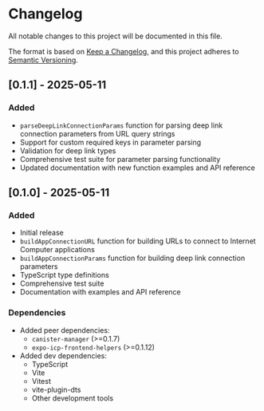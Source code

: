 # Changelog

All notable changes to this project will be documented in this file.

The format is based on [Keep a Changelog](https://keepachangelog.com/en/1.0.0/),
and this project adheres to [Semantic Versioning](https://semver.org/spec/v2.0.0.html).

## [0.1.1] - 2025-05-11

### Added
- `parseDeepLinkConnectionParams` function for parsing deep link connection parameters from URL query strings
- Support for custom required keys in parameter parsing
- Validation for deep link types
- Comprehensive test suite for parameter parsing functionality
- Updated documentation with new function examples and API reference

## [0.1.0] - 2025-05-11

### Added
- Initial release
- `buildAppConnectionURL` function for building URLs to connect to Internet Computer applications
- `buildAppConnectionParams` function for building deep link connection parameters
- TypeScript type definitions
- Comprehensive test suite
- Documentation with examples and API reference

### Dependencies
- Added peer dependencies:
  - `canister-manager` (>=0.1.7)
  - `expo-icp-frontend-helpers` (>=0.1.12)
- Added dev dependencies:
  - TypeScript
  - Vite
  - Vitest
  - vite-plugin-dts
  - Other development tools
